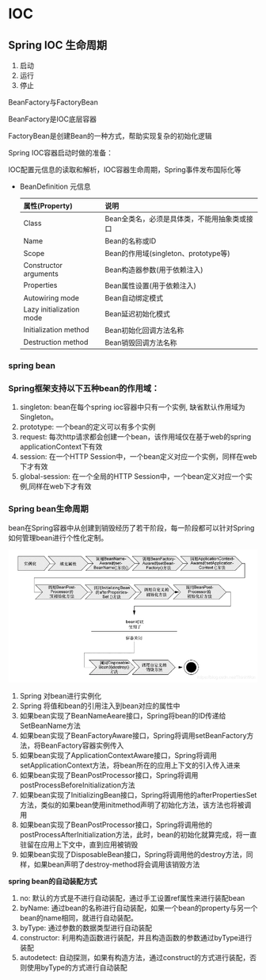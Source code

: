 # IOC

## Spring IOC 生命周期

1. 启动
2. 运行
3. 停止



BeanFactory与FactoryBean

BeanFactory是IOC底层容器

FactoryBean是创建Bean的一种方式，帮助实现复杂的初始化逻辑

Spring IOC容器启动时做的准备：

IOC配置元信息的读取和解析，IOC容器生命周期，Spring事件发布国际化等



- BeanDefinition 元信息

  | 属性(Property)           | 说明                                         |
  | ------------------------ | -------------------------------------------- |
  | Class                    | Bean全类名，必须是具体类，不能用抽象类或接口 |
  | Name                     | Bean的名称或ID                               |
  | Scope                    | Bean的作用域(singleton、prototype等)         |
  | Constructor arguments    | Bean构造器参数(用于依赖注入)                 |
  | Properties               | Bean属性设置(用于依赖注入)                   |
  | Autowiring mode          | Bean自动绑定模式                             |
  | Lazy initialization mode | Bean延迟初始化模式                           |
  | Initialization method    | Bean初始化回调方法名称                       |
  | Destruction method       | Bean销毁回调方法名称                         |


### spring bean

### Spring框架支持以下五种bean的作用域：

1. singleton: bean在每个spring ioc容器中只有一个实例, 缺省默认作用域为Singleton。
2. prototype: 一个bean的定义可以有多个实例
3. request: 每次http请求都会创建一个bean，该作用域仅在基于web的spring applicationContext下有效
4. session: 在一个HTTP Session中，一个bean定义对应一个实例，同样在web下才有效
5. global-session: 在一个全局的HTTP Session中，一个bean定义对应一个实例,同样在web下才有效

### Spring bean生命周期

bean在Spring容器中从创建到销毁经历了若干阶段，每一阶段都可以针对Spring如何管理bean进行个性化定制。

![bean_life_cycle](../../statics/java/bean_life_cycle.png)

1. Spring 对bean进行实例化
2. Spring 将值和bean的引用注入到bean对应的属性中
3. 如果bean实现了BeanNameAeare接口，Spring将bean的ID传递给SetBeanName方法
4. 如果bean实现了BeanFactoryAware接口，Spring将调用setBeanFactory方法，将BeanFactory容器实例传入
5. 如果bean实现了ApplicationContextAware接口，Spring将调用setApplicationContext方法，将bean所在的应用上下文的引入传入进来
6. 如果bean实现了BeanPostProcessor接口，Spring将调用postProcessBeforeInitialization方法
7. 如果bean实现了InitializingBean接口，Spring将调用他的afterPropertiesSet方法，类似的如果bean使用initmethod声明了初始化方法，该方法也将被调用
8. 如果bean实现了BeanPostProcessor接口，Spring将调用他的postProcessAfterInitialization方法，此时，bean的初始化就算完成，将一直驻留在应用上下文中，直到应用被销毁
9. 如果bean实现了DisposableBean接口，Spring将调用他的destroy方法，同样，如果bean声明了destroy-method将会调用该销毁方法

**spring bean的自动装配方式**

1. no: 默认的方式是不进行自动装配，通过手工设置ref属性来进行装配bean
2. byName: 通过bean的名称进行自动装配，如果一个bean的property与另一个bean的name相同，就进行自动装配。
3. byType: 通过参数的数据类型进行自动装配
4. constructor: 利用构造函数进行装配，并且构造函数的参数通过byType进行装配
5. autodetect: 自动探测，如果有构造方法，通过construct的方式进行装配，否则使用byType的方式进行自动装配

